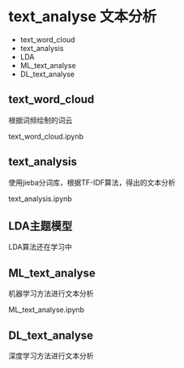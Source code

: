 # text_analyse 文本分析

* text_word_cloud
* text_analysis
* LDA
* ML_text_analyse
* DL_text_analyse

## text_word_cloud

根据词频绘制的词云

text_word_cloud.ipynb

## text_analysis

使用jieba分词库，根据TF-IDF算法，得出的文本分析

text_analysis.ipynb

## LDA主题模型

LDA算法还在学习中

## ML_text_analyse

机器学习方法进行文本分析

ML_text_analyse.ipynb

## DL_text_analyse

深度学习方法进行文本分析
